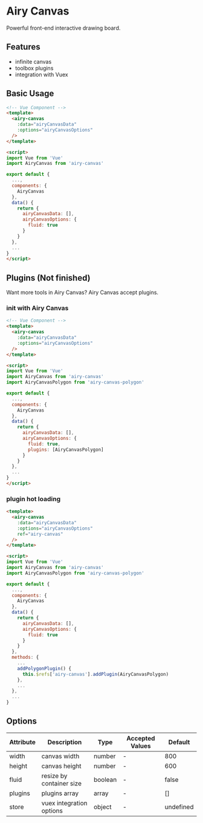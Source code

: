 # Airy Canvas

Powerful front-end interactive drawing board.

## Features
- infinite canvas
- toolbox plugins
- integration with Vuex

## Basic Usage
```html
<!-- Vue Component -->
<template>
  <airy-canvas
    :data="airyCanvasData"
    :options="airyCanvasOptions"
  />
</template>

<script>
import Vue from 'Vue'
import AiryCanvas from 'airy-canvas'

export default {
  ...,
  components: {
    AiryCanvas
  },
  data() {
    return {
      airyCanvasData: [],
      airyCanvasOptions: {
        fluid: true
      }
    }
  },
  ...
}
</script>
```

## Plugins (Not finished)
Want more tools in Airy Canvas? Airy Canvas accept plugins.

### init with Airy Canvas

```html
<!-- Vue Component -->
<template>
  <airy-canvas
    :data="airyCanvasData"
    :options="airyCanvasOptions"
  />
</template>

<script>
import Vue from 'Vue'
import AiryCanvas from 'airy-canvas'
import AiryCanvasPolygon from 'airy-canvas-polygon'

export default {
  ...,
  components: {
    AiryCanvas
  },
  data() {
    return {
      airyCanvasData: [],
      airyCanvasOptions: {
        fluid: true,
        plugins: [AiryCanvasPolygon]
      }
    }
  },
  ...
}
</script>
```

### plugin hot loading

```html
<template>
  <airy-canvas
    :data="airyCanvasData"
    :options="airyCanvasOptions"
    ref="airy-canvas"
  />
</template>

<script>
import Vue from 'Vue'
import AiryCanvas from 'airy-canvas'
import AiryCanvasPolygon from 'airy-canvas-polygon'

export default {
  ...,
  components: {
    AiryCanvas
  },
  data() {
    return {
      airyCanvasData: [],
      airyCanvasOptions: {
        fluid: true
      }
    }
  },
  methods: {
    ...
    addPolygonPlugin() {
      this.$refs['airy-canvas'].addPlugin(AiryCanvasPolygon)
    },
    ...
  },
  ...
}
```

## Options

| Attribute  | Description | Type | Accepted Values | Default |
| - | - | - | - | - |
| width  | canvas width | number | - | 800 |
| height  | canvas height | number | - | 600 |
| fluid  | resize by container size | boolean | - | false |
| plugins  | plugins array | array | - | [] |
| store  | vuex integration options | object | - | undefined |
